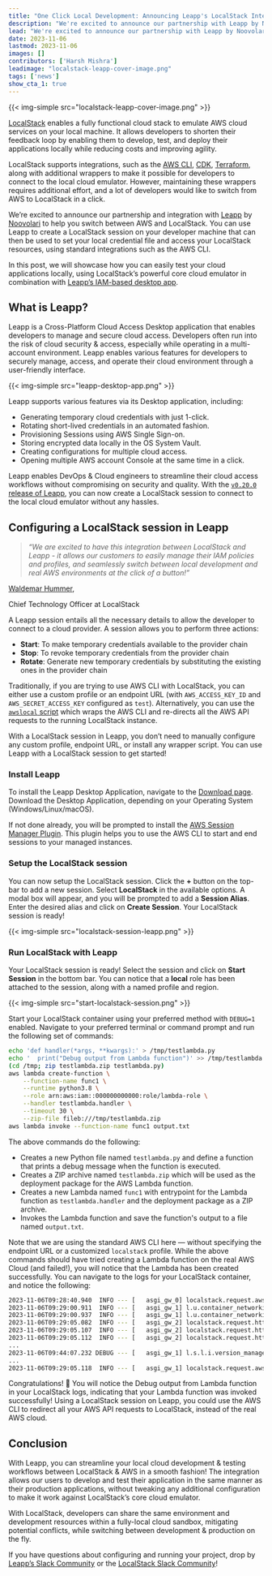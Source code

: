 ```yaml
---
title: "One Click Local Development: Announcing Leapp's LocalStack Integration"
description: "We're excited to announce our partnership with Leapp by Noovolari to integrate LocalStack. Now you can easily create LocalStack sessions in Leapp and seamlessly switch between local dev and remote cloud environments."
lead: "We're excited to announce our partnership with Leapp by Noovolari to integrate LocalStack. Now you can easily create LocalStack sessions in Leapp to connect to the cloud emulator without hassles."
date: 2023-11-06
lastmod: 2023-11-06
images: []
contributors: ['Harsh Mishra']
leadimage: "localstack-leapp-cover-image.png"
tags: ['news']
show_cta_1: true
---
```


{{< img-simple src="localstack-leapp-cover-image.png" >}}

[LocalStack](https://localstack.cloud) enables a fully functional cloud stack to emulate AWS cloud services on your local machine. It allows developers to shorten their feedback loop by enabling them to develop, test, and deploy their applications locally while reducing costs and improving agility.  

LocalStack supports integrations, such as the [AWS CLI](https://docs.localstack.cloud/user-guide/integrations/aws-cli/), [CDK](https://docs.localstack.cloud/user-guide/integrations/aws-cdk/), [Terraform](https://docs.localstack.cloud/user-guide/integrations/terraform/), along with additional wrappers to make it possible for developers to connect to the local cloud emulator. However, maintaining these wrappers requires additional effort, and a lot of developers would like to switch from AWS to LocalStack in a click. 

We’re excited to announce our partnership and integration with [Leapp](https://leapp.cloud) by [Noovolari](https://www.noovolari.com/) to help you switch between AWS and LocalStack. You can use Leapp to create a LocalStack session on your developer machine that can then be used to set your local credential file and access your LocalStack resources, using standard integrations such as the AWS CLI.

In this post, we will showcase how you can easily test your cloud applications locally, using LocalStack’s powerful core cloud emulator in combination with [Leapp’s IAM-based desktop app](https://github.com/Noovolari/leapp).

## What is Leapp?

Leapp is a Cross-Platform Cloud Access Desktop application that enables developers to manage and secure cloud access. Developers often run into the risk of cloud security & access, especially while operating in a multi-account environment. Leapp enables various features for developers to securely manage, access, and operate their cloud environment through a user-friendly interface.

{{< img-simple src="leapp-desktop-app.png" >}}

Leapp supports various features via its Desktop application, including:

- Generating temporary cloud credentials with just 1-click.
- Rotating short-lived credentials in an automated fashion.
- Provisioning Sessions using AWS Single Sign-on.
- Storing encrypted data locally in the OS System Vault.
- Creating configurations for multiple cloud access.
- Opening multiple AWS account Console at the same time in a click.

Leapp enables DevOps & Cloud engineers to streamline their cloud access workflows without compromising on security and quality. With the [`v0.20.0` release of Leapp](https://www.leapp.cloud/releases), you can now create a LocalStack session to connect to the local cloud emulator without any hassles.

## Configuring a LocalStack session in Leapp

<div class="quote-container mt-4">

  > _“We are excited to have this integration between LocalStack and Leapp - it allows our customers to easily manage their IAM policies and profiles, and seamlessly switch between local development and real AWS environments at the click of a button!”_
  <div class="quote-author">
    <p><a href="https://www.linkedin.com/in/whummer/">Waldemar Hummer</a>,</p>
    <p>Chief Technology Officer at LocalStack</p>
  </div>
</div>

A Leapp session entails all the necessary details to allow the developer to connect to a cloud provider. A session allows you to perform three actions:

- **Start**: To make temporary credentials available to the provider chain
- **Stop**: To revoke temporary credentials from the provider chain 
- **Rotate**: Generate new temporary credentials by substituting the existing ones in the provider chain

Traditionally, if you are trying to use AWS CLI with LocalStack, you can either use a custom profile or an endpoint URL (with `AWS_ACCESS_KEY_ID` and `AWS_SECRET_ACCESS_KEY` configured as `test`). Alternatively, you can use the [`awslocal` script](https://docs.localstack.cloud/user-guide/integrations/aws-cli/#localstack-aws-cli-awslocal) which wraps the AWS CLI and re-directs all the AWS API requests to the running LocalStack instance. 

With a LocalStack session in Leapp, you don’t need to manually configure any custom profile, endpoint URL, or install any wrapper script. You can use Leapp with a LocalStack session to get started!

### Install Leapp

To install the Leapp Desktop Application, navigate to the [Download page](https://www.leapp.cloud/download/desktop-app). Download the Desktop Application, depending on your Operating System (Windows/Linux/macOS). 

If not done already, you will be prompted to install the [AWS Session Manager Plugin](https://docs.aws.amazon.com/systems-manager/latest/userguide/session-manager-working-with-install-plugin.html). This plugin helps you to use the AWS CLI to start and end sessions to your managed instances.

### Setup the LocalStack session

You can now setup the LocalStack session. Click the **+** button on the top-bar to add a new session. Select **LocalStack** in the available options. A modal box will appear, and you will be prompted to add a **Session Alias**. Enter the desired alias and click on **Create Session**. Your LocalStack session is ready!

{{< img-simple src="localstack-session-leapp.png" >}}

### Run LocalStack with Leapp 

Your LocalStack session is ready! Select the session and click on **Start Session** in the bottom bar. You can notice that a **local** role has been attached to the session, along with a named profile and region.

{{< img-simple src="start-localstack-session.png" >}}

Start your LocalStack container using your preferred method with `DEBUG=1` enabled. Navigate to your preferred terminal or command prompt and run the following set of commands:

```bash
echo 'def handler(*args, **kwargs):' > /tmp/testlambda.py
echo '  print("Debug output from Lambda function")' >> /tmp/testlambda.py
(cd /tmp; zip testlambda.zip testlambda.py)
aws lambda create-function \
  	--function-name func1 \
  	--runtime python3.8 \
  	--role arn:aws:iam::000000000000:role/lambda-role \
  	--handler testlambda.handler \
  	--timeout 30 \
  	--zip-file fileb:///tmp/testlambda.zip
aws lambda invoke --function-name func1 output.txt
```

The above commands do the following:

- Creates a new Python file named `testlambda.py` and define a function that prints a debug message when the function is executed.
- Creates a ZIP archive named `testlambda.zip`  which will be used as the deployment package for the AWS Lambda function.
- Creates a new Lambda named `func1`  with entrypoint for the Lambda function as `testlambda.handler` and the deployment package as a ZIP archive.
- Invokes the Lambda function and save the function's output to a file named `output.txt`.

Note that we are using the standard AWS CLI here — without specifying the endpoint URL or a customized `localstack` profile. While the above commands should have tried creating a Lambda function on the real AWS Cloud (and failed!), you will notice that the Lambda has been created successfully. You can navigate to the logs for your LocalStack container, and notice the following:

```bash
2023-11-06T09:28:40.940  INFO --- [   asgi_gw_0] localstack.request.aws     : AWS lambda.CreateFunction => 201
2023-11-06T09:29:00.911  INFO --- [   asgi_gw_1] l.u.container_networking   : Determined main container network: bridge
2023-11-06T09:29:00.937  INFO --- [   asgi_gw_1] l.u.container_networking   : Determined main container target IP: 172.17.0.2
2023-11-06T09:29:05.082  INFO --- [   asgi_gw_2] localstack.request.http    : POST /_localstack_lambda/7c6ffd4ea1209a8ef5e12b2b0f4388f5/status/7c6ffd4ea1209a8ef5e12b2b0f4388f5/ready => 202
2023-11-06T09:29:05.107  INFO --- [   asgi_gw_2] localstack.request.http    : POST /_localstack_lambda/7c6ffd4ea1209a8ef5e12b2b0f4388f5/invocations/211a0c2e-4ce1-4ec5-9f1f-05931549c66a/logs => 202
2023-11-06T09:29:05.112  INFO --- [   asgi_gw_2] localstack.request.http    : POST /_localstack_lambda/7c6ffd4ea1209a8ef5e12b2b0f4388f5/invocations/211a0c2e-4ce1-4ec5-9f1f-05931549c66a/response => 202
...
2023-11-06T09:44:07.232 DEBUG --- [   asgi_gw_1] l.s.l.i.version_manager    : > Debug output from Lambda function
...
2023-11-06T09:29:05.118  INFO --- [   asgi_gw_1] localstack.request.aws     : AWS lambda.Invoke => 200
```

Congratulations! 🎉 You will notice the Debug output from Lambda function in your LocalStack logs, indicating that your  Lambda function was invoked successfully! Using a LocalStack session on Leapp, you could use the AWS CLI to redirect all your AWS API requests to LocalStack, instead of the real AWS cloud.

## Conclusion

With Leapp, you can streamline your local cloud development & testing workflows between LocalStack & AWS in a smooth fashion! The integration allows our users to develop and test their application in the same manner as their production applications, without tweaking any additional configuration to make it work against LocalStack’s core cloud emulator. 

With LocalStack, developers can share the same environment and development resources within a fully-local cloud sandbox, mitigating potential conflicts, while switching between development & production on the fly.

If you have questions about configuring and running your project, drop by [Leapp’s Slack Community](https://docs.leapp.cloud/latest/contributing/get-involved/) or the [LocalStack Slack Community](https://localstack.cloud/slack)!
